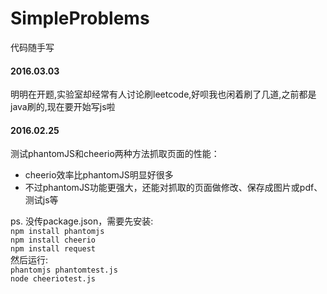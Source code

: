 # SimpleProblems
代码随手写
#### 2016.03.03
明明在开题,实验室却经常有人讨论刷leetcode,好呗我也闲着刷了几道,之前都是java刷的,现在要开始写js啦

#### 2016.02.25
测试phantomJS和cheerio两种方法抓取页面的性能：  
- cheerio效率比phantomJS明显好很多  
- 不过phantomJS功能更强大，还能对抓取的页面做修改、保存成图片或pdf、测试js等  

ps. 没传package.json，需要先安装:  
`npm install phantomjs`  
`npm install cheerio`  
`npm install request`  
然后运行:  
`phantomjs phantomtest.js`  
`node cheeriotest.js`  

